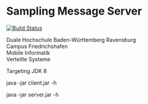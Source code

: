 **Sampling Message Server** 
========================

[![Build Status](https://travis-ci.org/keinproblem/sampling-message-server.svg?branch=master)](https://travis-ci.org/keinproblem/sampling-message-server)

Duale Hochschule Baden-Württemberg Ravensburg  
Campus Friedrichshafen  
Mobile Informatik  
Verteilte Systeme

Targeting JDK 8

java -jar client.jar -h

java -jar server.jar -h

